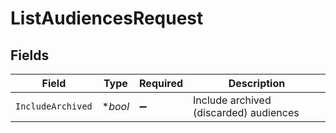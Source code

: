 # ListAudiencesRequest


## Fields

| Field                                  | Type                                   | Required                               | Description                            |
| -------------------------------------- | -------------------------------------- | -------------------------------------- | -------------------------------------- |
| `IncludeArchived`                      | **bool*                                | :heavy_minus_sign:                     | Include archived (discarded) audiences |